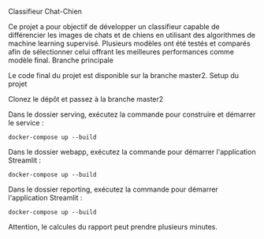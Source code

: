Classifieur Chat-Chien

Ce projet a pour objectif de développer un classifieur capable de différencier les images de chats et de chiens en utilisant des algorithmes de machine learning supervisé. Plusieurs modèles ont été testés et comparés afin de sélectionner celui offrant les meilleures performances comme modèle final.
Branche principale

Le code final du projet est disponible sur la branche master2.
Setup du projet

Clonez le dépôt et passez à la branche master2

Dans le dossier serving, exécutez la commande pour construire et démarrer le service :

```
docker-compose up --build
```

Dans le dossier webapp, exécutez la commande pour démarrer l'application Streamlit :

```
docker-compose up --build
```

Dans le dossier reporting, exécutez la commande pour démarrer l'application Streamlit :

```
docker-compose up --build
```
Attention, le calcules du rapport peut prendre plusieurs minutes.
